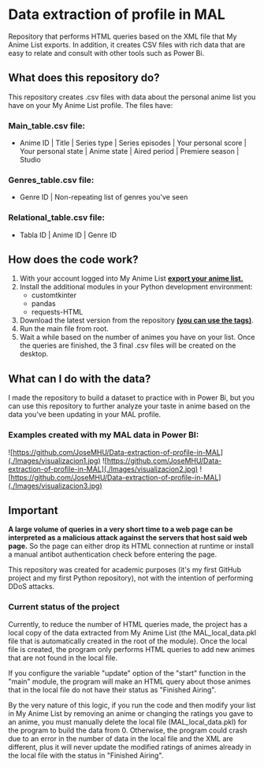 # Data extraction of profile in MAL
Repository that performs HTML queries based on the XML file that My Anime List exports. In addition, it creates CSV files with rich data that are easy to relate and consult with other tools such as Power Bi.


## What does this repository do?
This repository creates .csv files with data about the personal anime list you have on your My Anime List profile.
The files have:
### Main_table.csv file:
* Anime ID | Title | Series type | Series episodes | Your personal score  | Your personal state | Anime state | Aired period | Premiere season | Studio
### Genres_table.csv file:
* Genre ID | Non-repeating list of genres you've seen
### Relational_table.csv file:
* Tabla ID | Anime ID | Genre ID


## How does the code work?
1. With your account logged into My Anime List **[export your anime list.](https://myanimelist.net/panel.php?go=export)**
2. Install the additional modules in your Python development environment:
   * customtkinter
   * pandas
   * requests-HTML
3. Download the latest version from the repository **[(you can use the tags)](https://github.com/JoseMHU/Data-extraction-of-profile-in-MAL/tags)**.
4. Run the main file from root.
5. Wait a while based on the number of animes you have on your list. Once the queries are finished, the 3 final .csv files will be created on the desktop.


## What can I do with the data?
I made the repository to build a dataset to practice with in Power Bi, but you can use this repository to further analyze your taste in anime based on the data you've been updating in your MAL profile.


### Examples created with my MAL data in Power BI:
![https://github.com/JoseMHU/Data-extraction-of-profile-in-MAL](./Images/visualizacion1.jpg)
![https://github.com/JoseMHU/Data-extraction-of-profile-in-MAL](./Images/visualizacion2.jpg)
![https://github.com/JoseMHU/Data-extraction-of-profile-in-MAL](./Images/visualizacion3.jpg)

## Important
**A large volume of queries in a very short time to a web page can be interpreted as a malicious attack against the servers that host said web page.** So the page can either drop its HTML connection at runtime or install a manual antibot authentication check before entering the page.

This repository was created for academic purposes (it's my first GitHub project and my first Python repository), not with the intention of performing DDoS attacks.

### Current status of the project
Currently, to reduce the number of HTML queries made, the project has a local copy of the data extracted from My Anime List (the MAL_local_data.pkl file that is automatically created in the root of the module). Once the local file is created, the program only performs HTML queries to add new animes that are not found in the local file.

If you configure the variable "update" option of the "start" function in the "main" module, the program will make an HTML query about those animes that in the local file do not have their status as "Finished Airing".

By the very nature of this logic, if you run the code and then modify your list in My Anime List by removing an anime or changing the ratings you gave to an anime, you must manually delete the local file (MAL_local_data.pkl) for the program to build the data from 0. Otherwise, the program could crash due to an error in the number of data in the local file and the XML are different, plus it will never update the modified ratings of animes already in the local file with the status in "Finished Airing".
